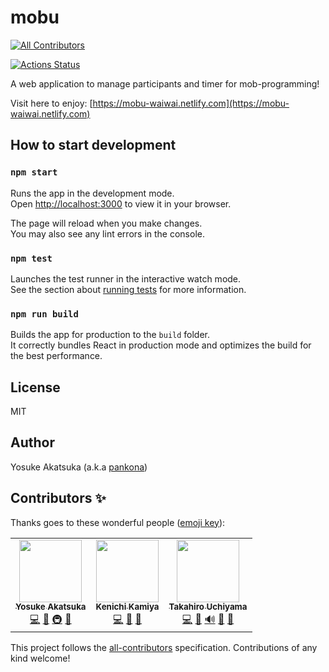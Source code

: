 # mobu
<!-- ALL-CONTRIBUTORS-BADGE:START - Do not remove or modify this section -->
[![All Contributors](https://img.shields.io/badge/all_contributors-3-orange.svg?style=flat-square)](#contributors-)
<!-- ALL-CONTRIBUTORS-BADGE:END -->

[![Actions Status](https://github.com/mobu-of-the-world/mobu/workflows/CI/badge.svg)](https://github.com/mobu-of-the-world/mobu/actions)

A web application to manage participants and timer for mob-programming!

Visit here to enjoy: [https://mobu-waiwai.netlify.com](https://mobu-waiwai.netlify.com)

## How to start development

### `npm start`

Runs the app in the development mode.<br />
Open [http://localhost:3000](http://localhost:3000) to view it in your browser.

The page will reload when you make changes.<br />
You may also see any lint errors in the console.

### `npm test`

Launches the test runner in the interactive watch mode.<br />
See the section about [running tests](https://facebook.github.io/create-react-app/docs/running-tests) for more information.

### `npm run build`

Builds the app for production to the `build` folder.<br />
It correctly bundles React in production mode and optimizes the build for the best performance.

## License

MIT

## Author

Yosuke Akatsuka (a.k.a [pankona](https://github.com/pankona))


## Contributors ✨

Thanks goes to these wonderful people ([emoji key](https://allcontributors.org/docs/en/emoji-key)):

<!-- ALL-CONTRIBUTORS-LIST:START - Do not remove or modify this section -->
<!-- prettier-ignore-start -->
<!-- markdownlint-disable -->
<table>
  <tr>
    <td align="center"><a href="https://pankona.github.io/"><img src="https://avatars.githubusercontent.com/u/6533008?v=4?s=100" width="100px;" alt=""/><br /><sub><b>Yosuke Akatsuka</b></sub></a><br /><a href="https://github.com/mobu-of-the-world/mobu-of-the-world/mobu/commits?author=pankona" title="Code">💻</a> <a href="#design-pankona" title="Design">🎨</a> <a href="#infra-pankona" title="Infrastructure (Hosting, Build-Tools, etc)">🚇</a> <a href="https://github.com/mobu-of-the-world/mobu-of-the-world/mobu/pulls?q=is%3Apr+reviewed-by%3Apankona" title="Reviewed Pull Requests">👀</a></td>
    <td align="center"><a href="https://kachick.github.io/"><img src="https://avatars.githubusercontent.com/u/1180335?v=4?s=100" width="100px;" alt=""/><br /><sub><b>Kenichi Kamiya</b></sub></a><br /><a href="https://github.com/mobu-of-the-world/mobu-of-the-world/mobu/commits?author=kachick" title="Code">💻</a> <a href="https://github.com/mobu-of-the-world/mobu-of-the-world/mobu/issues?q=author%3Akachick" title="Bug reports">🐛</a> <a href="#maintenance-kachick" title="Maintenance">🚧</a></td>
    <td align="center"><a href="http://highwide.hatenablog.com/"><img src="https://avatars.githubusercontent.com/u/1495423?v=4?s=100" width="100px;" alt=""/><br /><sub><b>Takahiro Uchiyama</b></sub></a><br /><a href="https://github.com/mobu-of-the-world/mobu-of-the-world/mobu/commits?author=highwide" title="Code">💻</a> <a href="https://github.com/mobu-of-the-world/mobu-of-the-world/mobu/issues?q=author%3Ahighwide" title="Bug reports">🐛</a> <a href="#audio-highwide" title="Audio">🔊</a> <a href="#design-highwide" title="Design">🎨</a> <a href="https://github.com/mobu-of-the-world/mobu-of-the-world/mobu/pulls?q=is%3Apr+reviewed-by%3Ahighwide" title="Reviewed Pull Requests">👀</a></td>
  </tr>
</table>

<!-- markdownlint-restore -->
<!-- prettier-ignore-end -->

<!-- ALL-CONTRIBUTORS-LIST:END -->

This project follows the [all-contributors](https://github.com/all-contributors/all-contributors) specification. Contributions of any kind welcome!